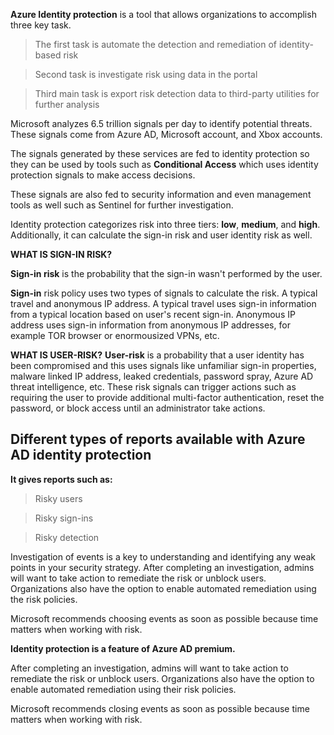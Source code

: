 **Azure Identity protection** is a tool that allows organizations to accomplish three key task. 

> The first task is automate the detection and remediation of identity-based risk

> Second task is investigate risk using data in the portal

> Third main task is export risk detection data to third-party utilities for further analysis


Microsoft analyzes 6.5 trillion signals per day to identify potential threats. These signals come from Azure AD, Microsoft account, and Xbox accounts.

The signals generated by these services are fed to identity protection so they can be used by tools such as **Conditional Access** which uses identity protection signals to make access decisions.

These signals are also fed to security information and even management tools as well such as Sentinel for further investigation. 

Identity protection categorizes risk into three tiers: **low**, **medium**, and **high**. Additionally, it can calculate the sign-in risk and user identity risk as well.

**WHAT IS SIGN-IN RISK?**

**Sign-in risk** is the probability that the sign-in wasn't performed by the user.

**Sign-in** risk policy uses two types of signals to calculate the risk. A typical travel and anonymous IP address. A typical travel uses sign-in information from a typical location based on user's recent sign-in. Anonymous IP address uses sign-in information from anonymous IP addresses, for example TOR browser or enormousized VPNs, etc.


**WHAT IS USER-RISK?**
**User-risk** is a probability that a user identity has been compromised and this uses signals like unfamiliar sign-in properties, malware linked IP address, leaked credentials, password spray, Azure AD threat intelligence, etc. These risk signals can trigger actions such as requiring the user to provide additional multi-factor authentication, reset the password, or block access until an administrator take actions.

## Different types of reports available with Azure AD identity protection

**It gives reports such as:**

> Risky users

> Risky sign-ins

> Risky detection


Investigation of events is a key to understanding and identifying any weak points in your security strategy. After completing an investigation, admins will want to take action to remediate the risk or unblock users. Organizations also have the option to enable automated remediation using the risk policies.

Microsoft recommends choosing events as soon as possible because time matters when working with risk. 

**Identity protection is a feature of Azure AD premium.**

After completing an investigation, admins will want to take action to remediate the risk or unblock users. Organizations also have the option to enable automated remediation using their risk policies.

Microsoft recommends closing events as soon as possible because time matters when working with risk.
